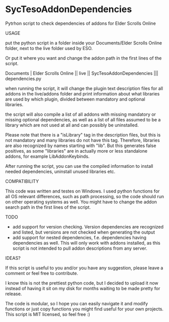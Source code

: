 # SycTesoAddonDependencies
Pytrhon script to check dependencies of addons for Elder Scrolls Online

USAGE

put the python script in a folder inside your Documents/Elder Scrolls Online folder, next to the live folder used by ESO.

Or put it where you want and change the addon path in the first lines of the script.

Documents
| Elder Scrolls Online
|| live
|| SycTesoAddonDependencies
||| dependencies.py

when running the script, it will change the plugin text description files for all addons in the live/addons folder and print information about what libraries are used by which plugin, divided between mandatory and optional libraries.

the script will also compile a list of all addons with missing mandatory or missing optional dependencies, as well as a list of all files assumed to be a library which are not used at all and can possibly be uninstalled.

Please note that there is a "isLibrary" tag in the description files, but this is not mandatory and many libraries do not have this tag. Therefore, libraries are also recognized by names starting with "lib". But this generates false positives, as some "libraries" are in actually more or less standalone addons, for example LibAddonKeybinds.

After running the script, you can use the compiled information to install needed dependencies, uninstall unused libraries etc.

COMPATIBILITY

This code was written and testes on Windows. I used python functions for all OS relevant differences, such as path processing, so the code should run on other operating systems as well. You might have to change the addon search path in the first lines of the script.

TODO

* add support for version checking. Version dependencies are recognized and listed, but versions are not checked when generating the output
* add support for nested dependencies, f.e. dependencies having dependencies as well. This will only work with addons installed, as this script is not intended to pull addon descriptions from any server.

IDEAS?

If this script is useful to you and/or you have any suggestion, please leave a comment or feel free to contribute.

I know this is not the prettiest python code, but I decided to upload it now instead of having it sit on my disk for months waiting to be made pretty for release.

The code is modular, so I hope you can easily navigate it and modify functions or just copy functions you might find useful for your own projects. This script is MIT licensed, so feel free :)
